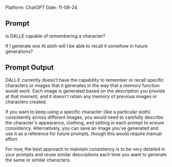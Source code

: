 Platform: ChatGPT
Date: 11-08-24

## Prompt

Is DALLE capable of remembering a character? 

If I generate one AI sloth will I be able to recall it somehow in future generations?

## Prompt Output

DALL·E currently doesn't have the capability to remember or recall specific characters or images that it generates in the way that a memory function would work. Each image is generated based on the description you provide at that moment, and it doesn't retain any memory of previous images or characters created.

If you want to keep using a specific character (like a particular sloth) consistently across different images, you would need to carefully describe the character's appearance, clothing, and setting in each prompt to ensure consistency. Alternatively, you can save an image you've generated and use it as a reference for future prompts, though this would require manual effort.

For now, the best approach to maintain consistency is to be very detailed in your prompts and reuse similar descriptions each time you want to generate the same or similar characters.